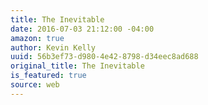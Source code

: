 ```yaml
---
title: The Inevitable
date: 2016-07-03 21:12:00 -04:00
amazon: true
author: Kevin Kelly
uuid: 56b3ef73-d980-4e42-8798-d34eec8ad688
original_title: The Inevitable
is_featured: true
source: web
---
```


